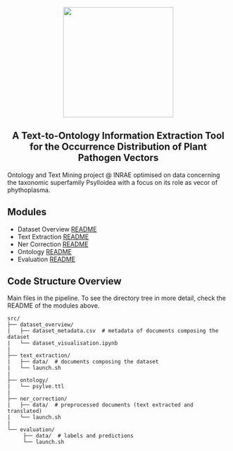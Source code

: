 
<p align="center">
  <img src="https://github.com/e-lubrini/psylve/blob/main/img/logos/logo_g.png" width="250" />
</p>

<h2 align="center">A Text-to-Ontology Information
Extraction Tool<br>for the Occurrence
Distribution of Plant Pathogen Vectors</h2>

Ontology and Text Mining project @ INRAE optimised on data concerning the taxonomic superfamily Psylloidea with a focus on its role as vecor of phythoplasma.

## Modules
- Dataset Overview [README](https://github.com/e-lubrini/PsylVe/blob/main/src/dataset_overview/README.md)
- Text Extraction [README](https://github.com/e-lubrini/PsylVe/blob/main/src/text_extraction/README.md)
- Ner Correction [README](https://github.com/e-lubrini/PsylVe/blob/main/src/ner_correction/README.md)
- Ontology [README](https://github.com/e-lubrini/psylve/tree/main/src/ontology/README.md)
- Evaluation [README](https://github.com/e-lubrini/psylve/tree/main//srcevaluation/README.md)

## Code Structure Overview
Main files in the pipeline. To see the directory tree in more detail, check the README of the modules above.
  
    src/
    ├── dataset_overview/
    |   ├── dataset_metadata.csv  # metadata of documents composing the dataset
    |   └── dataset_visualisation.ipynb 
    |
    ├── text_extraction/
    |   ├── data/  # documents composing the dataset
    |   └── launch.sh
    |
    ├── ontology/
    |   └── psylve.ttl
    |
    ├── ner_correction/
    |   ├── data/  # preprocessed documents (text extracted and translated)
    |   └── launch.sh
    |
    └── evaluation/
         ├── data/  # labels and predictions          
         └── launch.sh

